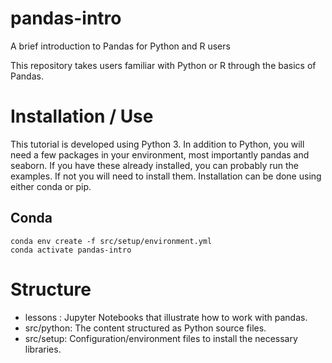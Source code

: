 # pandas-intro
A brief introduction to Pandas for Python and R users

This repository takes users familiar with Python or R through the basics of Pandas.

# Installation / Use

This tutorial is developed using Python 3. In addition to Python, you will need a few packages in your environment, most importantly pandas and seaborn. If you have these already installed, you can probably run the examples. If not you will need to install them. Installation can be done using either conda or pip.

## Conda

    conda env create -f src/setup/environment.yml
    conda activate pandas-intro

# Structure

- lessons : Jupyter Notebooks that illustrate how to work with pandas.
- src/python: The content structured as Python source files.
- src/setup: Configuration/environment files to install the necessary libraries.
